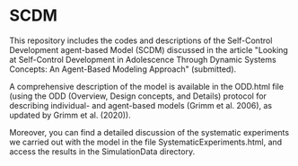 # SCDM

This repository includes the codes and descriptions of the Self-Control Development agent-based Model (SCDM) discussed in the article "Looking at Self-Control Development in Adolescence Through Dynamic Systems Concepts: An Agent-Based Modeling Approach" (submitted). 

A comprehensive description of the model is available in the ODD.html file (using the ODD (Overview, Design concepts, and Details) protocol for describing individual- and agent-based models (Grimm et al. 2006), as updated by Grimm et al. (2020)).

Moreover, you can find a detailed discussion of the systematic experiments we carried out with the model in the file SystematicExperiments.html, and access the results in the SimulationData directory.
